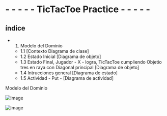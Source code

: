 # - - - - - TicTacToe Practice - - - - -

## índice

- 1. Modelo del Dominio
  - 1.1 [Contexto Diagrama de clase]
  - 1.2 Estado Inicial [Diagrama de objeto]
  - 1.3 Estado Final, Jugador - X - logra, TicTacToe cumpliendo Objetio tres en raya con Diagonal principal [Diagrama de objeto]
  - 1.4 Intrucciones general [Diagrama de estado]
  - 1.5 Actividad - Put - [Diagrama de actividad]

Modelo del Dominio

![image](https://user-images.githubusercontent.com/46433173/195099141-3d0b3e13-89a0-40b0-b662-6d1380536158.png)

  
![image](https://user-images.githubusercontent.com/46433173/195095346-6291dc39-854e-4c37-bb63-e34966bf3f4f.png)
